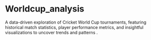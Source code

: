 # Worldcup_analysis
A data-driven exploration of Cricket World Cup tournaments, featuring historical match statistics, player performance metrics, and insightful visualizations to uncover trends and patterns .
